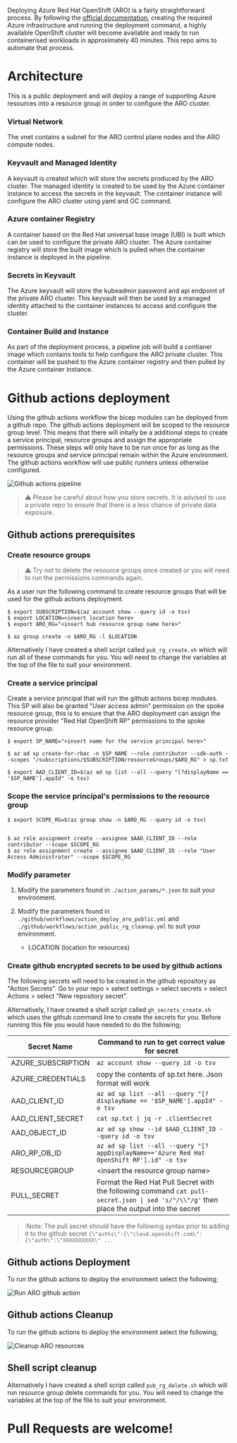 Deploying Azure Red Hat OpenShift (ARO) is a fairly straightforward process. By following the [official documentation](https://docs.microsoft.com/en-au/azure/openshift/intro-openshift), creating the required Azure infrastructure and running the deployment command, a highly available OpenShift cluster will become available and ready to run containerised workloads in approximately 40 minutes. This repo aims to automate that process.

# Architecture

This is a public deployment and will deploy a range of supporting Azure resources into a resource group in order to configure the ARO cluster.

### Virtual Network

The vnet contains a subnet for the ARO control plane nodes and the ARO compute nodes. 

### Keyvault and Managed Identity

A keyvault is created which will store the secrets produced by the ARO cluster. The managed identity is created to be used by the Azure container instance to access the secrets in the keyvault. The container instance will configure the ARO cluster using yaml and OC command.

### Azure container Registry

A container based on the Red Hat universal base image (UBI) is built which can be used to configure the private ARO cluster. The Azure container registry will store the built image which is pulled when the container instance is deployed in the pipeline.

### Secrets in Keyvault

The Azure keyvault will store the kubeadmin password and api endpoint of the private ARO cluster. This keyvault will then be used by a managed identity attached to the container instances to access and configure the cluster.

### Container Build and Instance

As part of the deployment process, a pipeline job will build a contianer image which contains tools to help configure the ARO private cluster. This container will be pushed to the Azure container registry and then pulled by the Azure container instance.


# Github actions deployment 

Using the github actions workflow the bicep modules can be deployed from a github repo. The github actions deployment will be scoped to the resource group level. This means that there will initally be a additional steps to create a service principal, resource groups and assign the appropriate permissions. These steps will only have to be run once for as long as the resource groups and service principal remain within the Azure environment. The github actions workflow will use public runners unless otherwise configured.

![Github actions pipeline](./images/github_actions.png)

> :warning: Please be careful about how you store secrets. It is advised to use a private repo to ensure that there is a less chance of private data exposure.

## Github actions prerequisites

### Create resource groups

> :warning: Try not to delete the resource groups once created or you will need to run the permissions commands again.

As a user run the following command to create resource groups that will be used for the github actions deployment.

```
$ export SUBSCRIPTION=$(az account show --query id -o tsv)
$ export LOCATION=<insert location here>
$ export ARO_RG="<insert hub resource group name here>"

$ az group create -n $ARO_RG -l $LOCATION

```
Alternatively I have created a shell script called `pub_rg_create.sh` which will run all of these commands for you. You will need to change the variables at the top of the file to suit your environment.

### Create a service principal

Create a service principal that will run the github actions bicep modules. This SP will also be granted "User access admin" permission on the spoke resource group, this is to ensure that the ARO deployment can assign the resource provider "Red Hat OpenShift RP" permissions to the spoke resource group.

```
$ export SP_NAME="<insert name for the service principal here>"

$ az ad sp create-for-rbac -n $SP_NAME --role contributor --sdk-auth --scopes "/subscriptions/$SUBSCRIPTION/resourceGroups/$ARO_RG" > sp.txt

$ export AAD_CLIENT_ID=$(az ad sp list --all --query "[?displayName == '$SP_NAME'].appId" -o tsv)

```

### Scope the service principal's permissions to the resource group

```
$ export SCOPE_RG=$(az group show -n $ARO_RG --query id -o tsv)


$ az role assignment create --assignee $AAD_CLIENT_ID --role contributor --scope $SCOPE_RG
$ az role assignment create --assignee $AAD_CLIENT_ID --role "User Access Administrator" --scope $SCOPE_RG

```

### Modify parameter

1. Modify the parameters found in `./action_params/*.json` to suit your environment.

1. Modify the parameters found in `./github/workflows/action_deploy_aro_public.yml` and `./github/workflows/action_public_rg_cleanup.yml` to suit your environment.
    * LOCATION (location for resources)

### Create github encrypted secrets to be used by github actions

The following secrets will need to be created in the github repository as "Action Secrets". Go to your repo > select settings > select secrets > select Actions > select "New repository secret".

Alternatively, I have created a shell script called `gh_secrets_create.sh` which uses the github command line to create the secrets for you. Before running this file you would have needed to do the following;

| Secret Name | Command to run to get correct value for secret | 
| --- | --- | 
| AZURE_SUBSCRIPTION | ` az account show --query id -o tsv ` | 
| AZURE_CREDENTIALS | copy the contents of sp.txt here. Json format will work | 
| AAD_CLIENT_ID | `az ad sp list --all --query "[?displayName == '$SP_NAME'].appId" -o tsv` |
| AAD_CLIENT_SECRET | `cat sp.txt \| jq -r .clientSecret ` | 
| AAD_OBJECT_ID | `az ad sp show --id $AAD_CLIENT_ID --query id -o tsv`  |
| ARO_RP_OB_ID | `az ad sp list --all --query "[?appDisplayName=='Azure Red Hat OpenShift RP'].id" -o tsv` |
| RESOURCEGROUP | \<insert the resource group name\> | 
| PULL_SECRET | Format the Red Hat Pull Secret with the following command `cat pull-secret.json \| sed 's/"/\\"/g'` then place the output into the secret

> :Note: The pull secret should have the following syntax prior to adding it to the github secret `{\"auths\":{\"cloud.openshift.com\":{\"auth\":\"XXXXXXXXXX\" ...`

## Github actions Deployment

To run the github actions to deploy the environment select the following;

![Run ARO github action](./images/run_aro_action.png)

## Github actions Cleanup

To run the github actions to deploy the environment select the following;

![Cleanup ARO resources](./images/cleanup_action.png)

## Shell script cleanup

Alternatively I have created a shell script called `pub_rg_delete.sh` which will run resource group delete commands for you. You will need to change the variables at the top of the file to suit your environment.

# **Pull Requests are welcome!**